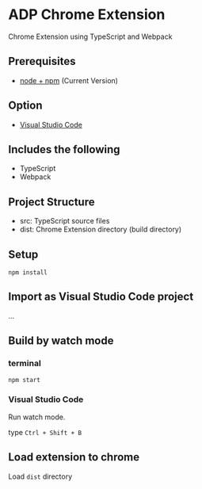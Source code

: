 # ADP Chrome Extension

Chrome Extension using TypeScript and Webpack

## Prerequisites

* [node + npm](https://nodejs.org/) (Current Version)

## Option

* [Visual Studio Code](https://code.visualstudio.com/)

## Includes the following

* TypeScript
* Webpack

## Project Structure

* src: TypeScript source files
* dist: Chrome Extension directory (build directory)

## Setup

```
npm install
```

## Import as Visual Studio Code project

...

## Build by watch mode

### terminal

```
npm start
```

### Visual Studio Code

Run watch mode.

type `Ctrl + Shift + B`

## Load extension to chrome

Load `dist` directory

